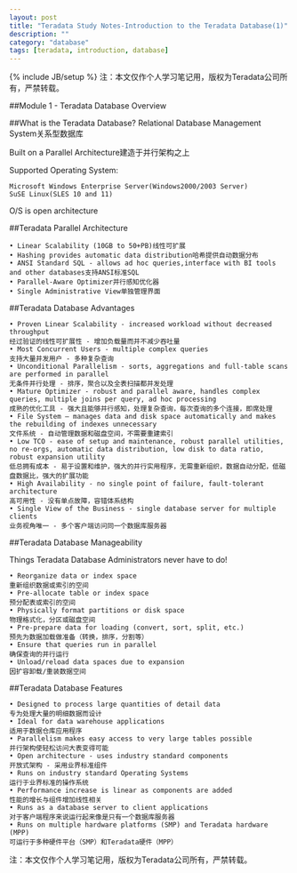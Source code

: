```yaml
---
layout: post
title: "Teradata Study Notes-Introduction to the Teradata Database(1)"
description: ""
category: "database"
tags: [teradata, introduction, database]
---
```

{% include JB/setup %}
注：本文仅作个人学习笔记用，版权为Teradata公司所有，严禁转载。

##Module 1 - Teradata Database Overview

   <!-- more -->
##What is the Teradata Database?
Relational Database Management System关系型数据库

Built on a Parallel Architecture建造于并行架构之上

Supported Operating System:

    Microsoft Windows Enterprise Server(Windows2000/2003 Server)
    SuSE Linux(SLES 10 and 11)

O/S is open architecture

##Teradata Parallel Architecture

    • Linear Scalability (10GB to 50+PB)线性可扩展
    • Hashing provides automatic data distribution哈希提供自动数据分布
    • ANSI Standard SQL - allows ad hoc queries,interface with BI tools and other databases支持ANSI标准SQL
    • Parallel-Aware Optimizer并行感知优化器
    • Single Administrative View单独管理界面

##Teradata Database Advantages

    • Proven Linear Scalability - increased workload without decreased throughput
    经过验证的线性可扩展性 - 增加负载量而并不减少吞吐量
    • Most Concurrent Users - multiple complex queries
    支持大量并发用户 - 多种复杂查询
    • Unconditional Parallelism - sorts, aggregations and full-table scans are performed in parallel
    无条件并行处理 - 排序，聚合以及全表扫描都并发处理
    • Mature Optimizer - robust and parallel aware, handles complex queries, multiple joins per query, ad hoc processing
    成熟的优化工具 - 强大且能够并行感知，处理复杂查询，每次查询的多个连接，即席处理 
    • File System – manages data and disk space automatically and makes the rebuilding of indexes unnecessary
    文件系统 - 自动管理数据和磁盘空间，不需要重建索引
    • Low TCO - ease of setup and maintenance, robust parallel utilities, no re-orgs, automatic data distribution, low disk to data ratio, robust expansion utility
    低总拥有成本 - 易于设置和维护，强大的并行实用程序，无需重新组织，数据自动分配，低磁盘数据比，强大的扩展功能 
    • High Availability - no single point of failure, fault-tolerant architecture
    高可用性 - 没有单点故障，容错体系结构 
    • Single View of the Business - single database server for multiple clients
    业务视角唯一 - 多个客户端访问同一个数据库服务器

##Teradata Database Manageability

Things Teradata Database Administrators never have to do!

    • Reorganize data or index space
    重新组织数据或索引的空间 
    • Pre-allocate table or index space
    预分配表或索引的空间 
    • Physically format partitions or disk space
    物理格式化，分区或磁盘空间
    • Pre-prepare data for loading (convert, sort, split, etc.)
    预先为数据加载做准备（转换，排序，分割等）
    • Ensure that queries run in parallel
    确保查询的并行运行 
    • Unload/reload data spaces due to expansion
    因扩容卸载/重装数据空间

##Teradata Database Features

    • Designed to process large quantities of detail data
    专为处理大量的明细数据而设计
    • Ideal for data warehouse applications
    适用于数据仓库应用程序
    • Parallelism makes easy access to very large tables possible
    并行架构使轻松访问大表变得可能
    • Open architecture - uses industry standard components
    开放式架构 - 采用业界标准组件
    • Runs on industry standard Operating Systems
    运行于业界标准的操作系统
    • Performance increase is linear as components are added
    性能的增长与组件增加线性相关
    • Runs as a database server to client applications
    对于客户端程序来说运行起来像是只有一个数据库服务器
    • Runs on multiple hardware platforms (SMP) and Teradata hardware (MPP)
    可运行于多种硬件平台（SMP）和Teradata硬件（MPP）

注：本文仅作个人学习笔记用，版权为Teradata公司所有，严禁转载。
